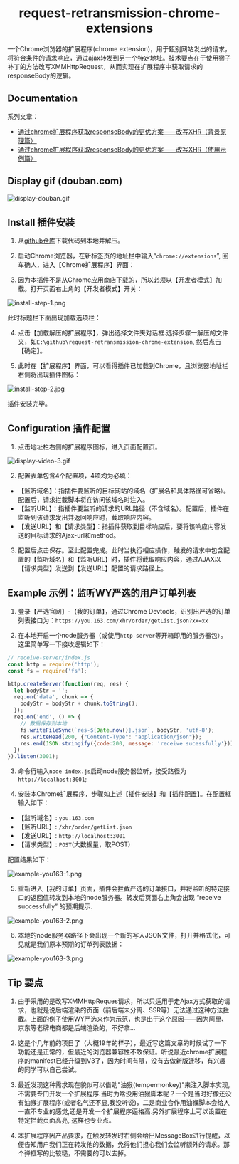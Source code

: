 <h1 align="center">request-retransmission-chrome-extensions</h1>
一个Chrome浏览器的扩展程序(chrome extension)，用于甄别网站发出的请求，将符合条件的请求响应，通过ajax转发到另一个特定地址。技术要点在于使用猴子补丁的方法改写XMMHttpRequest，从而实现在扩展程序中获取请求的responseBody的逻辑。

## Documentation

系列文章：
- [通过chrome扩展程序获取responseBody的更优方案——改写XHR（背景原理篇）](https://juejin.cn/post/7160249728137969700)
- [通过chrome扩展程序获取responseBody的更优方案——改写XHR（使用示例篇）](https://juejin.cn/post/7160249966793850910)

## Display gif (douban.com)

![display-douban.gif](https://p6-juejin.byteimg.com/tos-cn-i-k3u1fbpfcp/67c65f79c7f84977a9747d83a0c24ed8~tplv-k3u1fbpfcp-watermark.image?)
## Install 插件安装

1. 从[github仓库](https://github.com/zx69/request-retransmission-chrome-extension)下载代码到本地并解压。

2. 启动Chrome浏览器，在新标签页的地址栏中输入“`chrome://extensions`”, 回车确人，进入【Chrome扩展程序】界面：

3. 因为本插件不是从Chrome应用商店下载的，所以必须以【开发者模式】加载。打开页面右上角的【开发者模式】开关：

![install-step-1.png](https://p1-juejin.byteimg.com/tos-cn-i-k3u1fbpfcp/d07c5a2f73b14803910d77a1e4958ec9~tplv-k3u1fbpfcp-watermark.image?)

此时标题栏下面出现加载选项栏：

4. 点击【加载解压的扩展程序】，弹出选择文件夹对话框.选择步骤一解压的文件夹，如`E:\github\request-retransmission-chrome-extension`, 然后点击【确定】。

5. 此时在【扩展程序】界面，可以看得插件已加载到Chrome，且浏览器地址栏右侧将出现插件图标：

![install-step-2.jpg](https://p1-juejin.byteimg.com/tos-cn-i-k3u1fbpfcp/7cd04772c83644e5947f31007a683516~tplv-k3u1fbpfcp-watermark.image?)

插件安装完毕。

## Configuration 插件配置
1. 点击地址栏右侧的扩展程序图标，进入页面配置页。

![display-video-3.gif](https://p9-juejin.byteimg.com/tos-cn-i-k3u1fbpfcp/a7990b59ecd34d4198df099f11717ddc~tplv-k3u1fbpfcp-watermark.image?)

2. 配置表单包含4个配置项，4项均为必填：
  - 【监听域名】：指插件要监听的目标网站的域名（扩展名和具体路径可省略）。配置后，请求拦截脚本将在访问该域名时注入。
  - 【监听URL】：指插件要监听的请求的URL路径（不含域名）。配置后，插件在监听到该请求发出并返回响应时，截取响应内容。
  - 【发送URL】和【请求类型】：指插件获取到目标响应后，要将该响应内容发送的目标请求的Ajax-url和method。

3. 配置后点击保存。至此配置完成。此时当执行相应操作，触发的请求中包含配置的【监听域名】和【监听URL】时，插件将截取响应内容，通过AJAX以【请求类型】发送到【发送URL】配置的请求路径上。

## Example 示例：监听WY严选的用户订单列表

1. 登录【严选官网】-【我的订单】，通过Chrome Devtools，识别出严选的订单列表接口为：`https://you.163.com/xhr/order/getList.json?xx=xx`

2. 在本地开启一个node服务器（或使用`http-server`等开箱即用的服务器包）。这里简单写一下接收逻辑如下：

```javascript
// receive-server/index.js
const http = require('http');
const fs = require('fs');

http.createServer(function(req, res) {
  let bodyStr = '';
  req.on('data', chunk => {
    bodyStr = bodyStr + chunk.toString();
  });
  req.on('end', () => {
    // 数据保存到本地
    fs.writeFileSync(`res-${Date.now()}.json`, bodyStr, 'utf-8');
    res.writeHead(200, {"Content-Type": "application/json"});
    res.end(JSON.stringify({code:200, message: 'receive sucessfully'}));
  })
}).listen(3001);
```
3. 命令行输入`node index.js`启动node服务器监听，接受路径为`http://localhost:3001`;

4. 安装本Chrome扩展程序，步骤如上述【插件安装】和【插件配置】。在配置框输入如下：
  - 【监听域名】: `you.163.com`
  - 【监听URL】: `/xhr/order/getList.json`
  - 【发送URL】: `http://localhost:3001`
  - 【请求类型】: `POST`(大数据量，取POST)

  配置结果如下：

![example-you163-1.png](https://p9-juejin.byteimg.com/tos-cn-i-k3u1fbpfcp/f04183c592f04a6eb7adeafb7956b81d~tplv-k3u1fbpfcp-watermark.image?)

5. 重新进入【我的订单】页面，插件会拦截严选的订单接口，并将监听的特定接口的返回值转发到本地的node服务器。转发后页面右上角会出现 “receive successfully” 的预期提示.

![example-you163-2.png](https://p3-juejin.byteimg.com/tos-cn-i-k3u1fbpfcp/e45734913416418f9250b77c768e226d~tplv-k3u1fbpfcp-watermark.image?)

6. 本地的node服务器路径下会出现一个新的写入JSON文件，打开并格式化，可见就是我们原本预期的订单列表数据：

![example-you163-3.png](https://p9-juejin.byteimg.com/tos-cn-i-k3u1fbpfcp/4e7bcbf7219649f581be8c860f6fa567~tplv-k3u1fbpfcp-watermark.image?)

## Tip 要点

1. 由于采用的是改写XMMHttpReques请求，所以只适用于走Ajax方式获取的请求，也就是说后端渲染的页面（前后端未分离、SSR等）无法通过这种方法拦截。上面的例子使用WY严选来作为示范，也是出于这个原因——因为阿里、京东等老牌电商都是后端渲染的，不好拿...

2. 这是个几年前的项目了（大概19年的样子），最近写这篇文章的时候试了一下功能还是正常的，但最近的浏览器兼容性不敢保证。听说最近chrome扩展程序的manifest已经升级到V3了，因为时间有限，没有去做新版迁移，有兴趣的同学可以自己尝试。

3. 最近发现这种需求现在貌似可以借助"油猴(tempermonkey)"来注入脚本实现,不需要专门开发一个扩展程序.当时为啥没用油猴脚本呢？一个是当时好像还没有油猴扩展程序(或者名气还不显,我没听说)，二是商业合作用油猴脚本会给人一直不专业的感觉,还是开发一个扩展程序逼格高.另外扩展程序上可以设置在特定拦截页面高亮, 这样也专业点。

4. 本扩展程序因产品要求，在触发转发时右侧会给出MessageBox进行提醒，以便告知用户我们正在转发他的数据，免得他们担心我们会监听额外的请求。那个弹框写的比较糙，不需要的可以去掉。